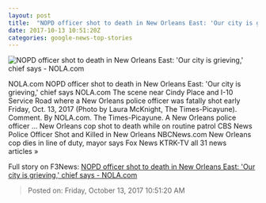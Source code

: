 ```yaml
---
layout: post
title:  "NOPD officer shot to death in New Orleans East: 'Our city is grieving,' chief says - NOLA.com"
date: 2017-10-13 10:51:20Z
categories: google-news-top-stories
---
```


![NOPD officer shot to death in New Orleans East: 'Our city is grieving,' chief says - NOLA.com](http://image.nola.com/home/nola-media/width620/img/crime_impact/photo/officer-fatally-shotjpg-9bd97c86eddde306.jpg)

NOLA.com NOPD officer shot to death in New Orleans East: 'Our city is grieving,' chief says NOLA.com The scene near Cindy Place and I-10 Service Road where a New Orleans police officer was fatally shot early Friday, Oct. 13, 2017 (Photo by Laura McKnight, The Times-Picayune). Comment. By NOLA.com. The Times-Picayune. A New Orleans police officer ... New Orleans cop shot to death while on routine patrol CBS News Police Officer Shot and Killed in New Orleans NBCNews.com New Orleans cop dies in line of duty, mayor says Fox News KTRK-TV all 31 news articles »


Full story on F3News: [NOPD officer shot to death in New Orleans East: 'Our city is grieving,' chief says - NOLA.com](http://www.f3nws.com/n/3dcmKH)

> Posted on: Friday, October 13, 2017 10:51:20 AM
